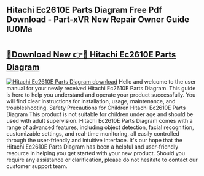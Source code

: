 ## Hitachi Ec2610E Parts Diagram Free Pdf Download - Part-xVR New Repair Owner Guide IU0Ma

# <h2><a href="http://dfhoc9l.blite.top/?on=Hitachi+Ec2610E+Parts+Diagram">🔗Download New 👉🔴 Hitachi Ec2610E Parts Diagram</a></h2>

[![Hitachi Ec2610E Parts Diagram download](https://i.imgur.com/lujVjoI.png)](http://dfhoc9l.blite.top/?on=Hitachi+Ec2610E+Parts+Diagram)
Hello and welcome to the user manual for your newly received Hitachi Ec2610E Parts Diagram. This guide is here to help you understand and operate your product successfully. You will find clear instructions for installation, usage, maintenance, and troubleshooting. Safety Precautions for Children Hitachi Ec2610E Parts Diagram This product is not suitable for children under age and should be used with adult supervision. Hitachi Ec2610E Parts Diagram comes with a range of advanced features, including object detection, facial recognition, customizable settings, and real-time monitoring, all easily controlled through the user-friendly and intuitive interface. It's our hope that the Hitachi Ec2610E Parts Diagram has been a helpful and user-friendly resource in helping you get started with your new product. Should you require any assistance or clarification, please do not hesitate to contact our customer support team.
